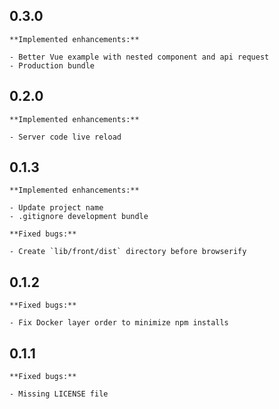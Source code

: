 ## 0.3.0

    **Implemented enhancements:**

    - Better Vue example with nested component and api request
    - Production bundle

## 0.2.0

    **Implemented enhancements:**

    - Server code live reload

## 0.1.3

    **Implemented enhancements:**

    - Update project name
    - .gitignore development bundle

    **Fixed bugs:**
    
    - Create `lib/front/dist` directory before browserify

## 0.1.2

    **Fixed bugs:**

    - Fix Docker layer order to minimize npm installs

## 0.1.1

    **Fixed bugs:**

    - Missing LICENSE file
